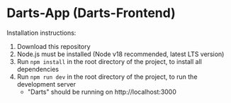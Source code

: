 # Darts-App (Darts-Frontend)

Installation instructions:
1. Download this repository
2. Node.js must be installed (Node v18 recommended, latest LTS version)
3. Run ```npm install``` in the root directory of the project, to install all dependencies
4. Run ```npm run dev``` in the root directory of the project, to run the development server
    - "Darts" should be running on http://localhost:3000
